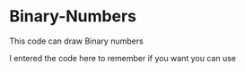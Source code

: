 # Binary-Numbers

This code can draw Binary numbers

I entered the code here to remember if you want you can use
